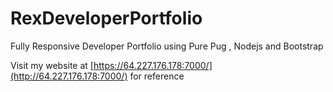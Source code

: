 # RexDeveloperPortfolio
Fully Responsive Developer Portfolio using Pure Pug , Nodejs and Bootstrap

Visit my website at [https://64.227.176.178:7000/](http://64.227.176.178:7000/) for reference
